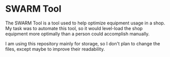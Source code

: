 # SWARM Tool
The SWARM Tool is a tool used to help optimize equipment usage in a shop. My task was to automate this tool, so it would level-load 
the shop equipment more optimally than a person could accomplish manually.

I am using this repository mainly for storage, so I don't plan to change the files, except maybe to improve their readability.
